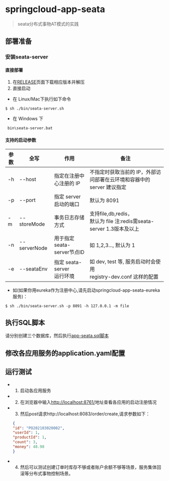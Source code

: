 # springcloud-app-seata
> seata分布式事物AT模式的实践

## 部署准备

### 安装seata-server
#### 直接部署
   1. 在[RELEASE](https://github.com/seata/seata/releases)页面下载相应版本并解压
   2. 直接启动
* 在 Linux/Mac下执行如下命令

```shell
$ sh ./bin/seata-server.sh

```
* 在 Windows 下
```shell
 bin\seata-server.bat

```

#### 支持的启动参数
|参数|	全写 |	作用 |	备注 |
|----|----|----|----|
|-h	|--host	|指定在注册中心注册的 IP	| 不指定时获取当前的 IP，外部访问部署在云环境和容器中的 server 建议指定| 
|-p	|--port	|指定 server 启动的端口	| 默认为 8091|
|-m	|--storeMode	| 事务日志存储方式 |	支持file,db,redis，<br>默认为 file 注:redis需seata-server 1.3版本及以上|
|-n	|--serverNode	| 用于指定seata-server节点ID | 	如 1,2,3..., 默认为 1 |
|-e	|--seataEnv	| 指定 seata-server <br>运行环境	| 如 dev, test 等, 服务启动时会使用<br>registry-dev.conf 这样的配置 |

* 如(如果你用eureka作为注册中心,请先启动springcloud-app-seata-eureka服务)：
```shell
$ sh ./bin/seata-server.sh -p 8091 -h 127.0.0.1 -m file

```

## 执行SQL脚本

请分别创建三个数据库，然后执行[app-seata.sql脚本](./docs/app-seata.sql)

## 修改各应用服务的application.yaml配置

## 运行测试
* 1. 启动各应用服务
* 2. 在浏览器中输入[http://localhost:8761/](http://localhost:8761/)地址查看各应用的启动注册情况
* 3. 然后post请求http://localhost:8083/order/create,请求参数如下：

    ```json
    {
    "id": "PO202103020002",
    "userId": 1,
    "productId": 1,
    "count": 3,
    "money": 48.98
    }
    ```
* 4. 然后可以测试创建订单时库存不够或者账户余额不够等场景，服务集体回滚等分布式事物控制场景。  
    



